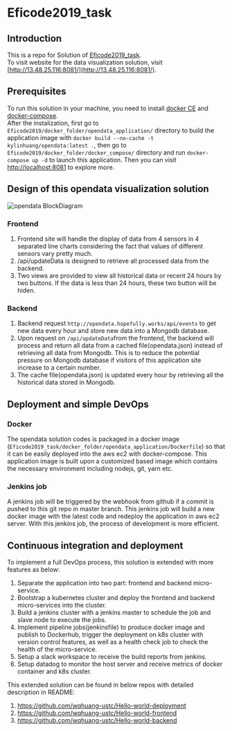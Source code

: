 # Eficode2019_task

## Introduction
This is a repo for Solution of [Eficode2019_task](https://github.com/eficode/opendata-task-2019). <br/>
To visit website for the data visualization solution, visit [http://13.48.25.116:8081/](http://13.48.25.116:8081/). <br/>

## Prerequisites
To run this solution in your machine, you need to install [docker CE](https://docs.docker.com/install/linux/docker-ce/ubuntu/) and [docker-compose](https://docs.docker.com/compose/install/). <br/>
After the instalization, first go to `Eficode2019/docker_folder/opendata_application/` directory to build the application image with 
`docker build --no-cache -t kylinhuang/opendata:latest .`,
then go to `Eficode2019/docker_folder/docker_compose/` directory and run `docker-compose up -d` to launch this application. Then you can visit [http://localhost:8081](http://localhost:8081) to explore more.

## Design of this opendata visualization solution

![opendata BlockDiagram](https://github.com/wqhuang-ustc/Eficode2019_task/blob/master/opendata.png)

### Frontend 
1. Frontend site will handle the display of data from 4 sensors in 4 separated line charts considering the fact that values of different sensors vary pretty much.
2. /api/updateData is designed to retrieve all processed data from the backend.
3. Two views are provided to view all historical data or recent 24 hours by two buttons. If the data is less than 24 hours, these two button will be hiden.

### Backend
1. Backend request `http://opendata.hopefully.works/api/events` to get new data every hour and store new data into a Mongodb database.
2. Upon request on `/api/updateData`from the frontend, the backend will process and return all data from a cached file(opendata.json) instead of retrieving all data from Mongodb. This is to reduce the potential pressure on Mongodb database if visitors of this application site increase to a certain number.
3. The cache file(opendata.json) is updated every hour by retrieving all the historical data stored in Mongodb.

## Deployment and simple DevOps
### Docker
The opendata solution codes is packaged in a docker image (`Eficode2019_task/docker_folder/opendata_application/Dockerfile`) so that it can be easily deployed into the aws ec2 with docker-compose. This application image is built upon a customized based image which contains the necessary environment including nodejs, git, yarn etc.

### Jenkins job
A jenkins job will be triggered by the webhook from github if a commit is pushed to this git repo in master branch. This jenkins job will build a new docker image with the latest code and redeploy the application in aws ec2 server. With this jenkins job, the process of development is more efficient.

## Continuous integration and deployment
To implement a full DevOps process, this solution is extended with more features as below:
1. Separate the application into two part: frontend and backend micro-service.
2. Bootstrap a kubernetes cluster and deploy the frontend and backend micro-services into the cluster.
3. Build a jenkins cluster with a jenkins master to schedule the job and slave node to execute the jobs.
4. Implement pipeline jobs(jenkinsfile) to produce docker image and publish to Dockerhub, trigger the deployment on k8s cluster with version control features, as well as a health check job to check the health of the micro-service.
5. Setup a slack workspace to receive the build reports from jenkins.
6. Setup datadog to monitor the host server and receive metrics of docker container and k8s cluster.

This extended solution can be found in below repos with detailed description in README:
1. https://github.com/wqhuang-ustc/Hello-world-deployment
2. https://github.com/wqhuang-ustc/Hello-world-frontend
3. https://github.com/wqhuang-ustc/Hello-world-backend
